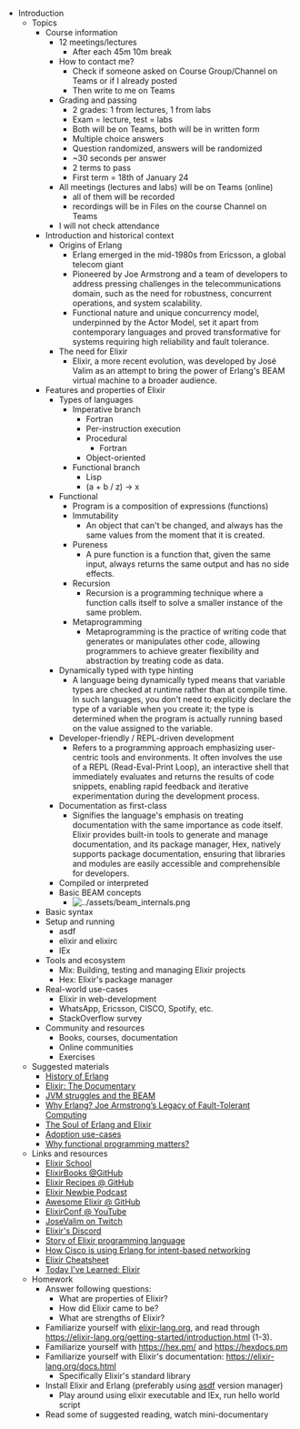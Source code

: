 - Introduction
	- Topics
		- Course information
			- 12 meetings/lectures
				- After each 45m 10m break
			- How to contact me?
				- Check if someone asked on Course Group/Channel on Teams or if I already posted
				- Then write to me on Teams
			- Grading and passing
				- 2 grades: 1 from lectures, 1 from labs
				- Exam = lecture, test = labs
				- Both will be on Teams, both will be in written form
				- Multiple choice answers
				- Question randomized, answers will be randomized
				- ~30 seconds per answer
				- 2 terms to pass
				- First term = 18th of January 24
			- All meetings (lectures and labs) will be on Teams (online)
				- all of them will be recorded
				- recordings will be in Files on the course Channel on Teams
			- I will not check attendance
		- Introduction and historical context
			- Origins of Erlang
				- Erlang emerged in the mid-1980s from Ericsson, a global telecom giant
				- Pioneered by Joe Armstrong and a team of developers to address pressing challenges in the telecommunications domain, such as the need for robustness, concurrent operations, and system scalability.
				- Functional nature and unique concurrency model, underpinned by the Actor Model, set it apart from contemporary languages and proved transformative for systems requiring high reliability and fault tolerance.
			- The need for Elixir
				- Elixir, a more recent evolution, was developed by José Valim as an attempt to bring the power of Erlang's BEAM virtual machine to a broader audience.
		- Features and properties of Elixir
			- Types of languages
				- Imperative branch
					- Fortran
					- Per-instruction execution
					- Procedural
						- Fortran
					- Object-oriented
				- Functional branch
					- Lisp
					- (a + b / z) -> x
			- Functional
				- Program is a composition of expressions (functions)
				- Immutability
					- An object that can't be changed, and always has the same values from the moment that it is created.
				- Pureness
					- A pure function is a function that, given the same input, always returns the same output and has no side effects.
				- Recursion
					- Recursion is a programming technique where a function calls itself to solve a smaller instance of the same problem.
				- Metaprogramming
					- Metaprogramming is the practice of writing code that generates or manipulates other code, allowing programmers to achieve greater flexibility and abstraction by treating code as data.
			- Dynamically typed with type hinting
				- A language being dynamically typed means that variable types are checked at runtime rather than at compile time. In such languages, you don't need to explicitly declare the type of a variable when you create it; the type is determined when the program is actually running based on the value assigned to the variable.
			- Developer-friendly / REPL-driven development
				- Refers to a programming approach emphasizing user-centric tools and environments. It often involves the use of a REPL (Read-Eval-Print Loop), an interactive shell that immediately evaluates and returns the results of code snippets, enabling rapid feedback and iterative experimentation during the development process.
			- Documentation as first-class
				- Signifies the language's emphasis on treating documentation with the same importance as code itself. Elixir provides built-in tools to generate and manage documentation, and its package manager, Hex, natively supports package documentation, ensuring that libraries and modules are easily accessible and comprehensible for developers.
			- Compiled or interpreted
			- Basic BEAM concepts
				- ![../assets/beam_internals.png](../assets/beam_internals.png)
		- Basic syntax
		- Setup and running
			- asdf
			- elixir and elixirc
			- IEx
		- Tools and ecosystem
			- Mix: Building, testing and managing Elixir projects
			- Hex: Elixir's package manager
		- Real-world use-cases
			- Elixir in web-development
			- WhatsApp, Ericsson, CISCO, Spotify, etc.
			- StackOverflow survey
		- Community and resources
			- Books, courses, documentation
			- Online communities
			- Exercises
	- Suggested materials
		- [History of Erlang](https://www.labouseur.com/courses/erlang/history-of-erlang-armstrong.pdf)
		- [Elixir: The Documentary](https://www.youtube.com/watch?v=lxYFOM5UJzo)
		- [JVM struggles and the BEAM](https://mrjoelkemp.medium.com/jvm-struggles-and-the-beam-2d9c58547410)
		- [Why Erlang? Joe Armstrong’s Legacy of Fault-Tolerant Computing](https://thenewstack.io/why-erlang-joe-armstrongs-legacy-of-fault-tolerant-computing/)
		- [The Soul of Erlang and Elixir](https://www.youtube.com/watch?v=JvBT4XBdoUE&ab_channel=GOTOConferences)
		- [Adoption use-cases](https://elixir-lang.org/cases.html)
		- [Why functional programming matters?](https://github.com/IwoHerka/great-cs-papers/blob/master/Why_Functional_Programming_Matters_J_Hughes.pdf)
	- Links and resources
		- [Elixir School](https://elixirschool.com/en)
		- [ElixirBooks @GitHub](https://github.com/sger/ElixirBooks)
		- [Elixir Recipes @ GitHub](https://elixir-recipes.github.io/)
		- [Elixir Newbie Podcast](https://www.elixirnewbie.com/)
		- [Awesome Elixir @ GitHub](https://github.com/h6cc/awesome-elixir)
		- [ElixirConf @ YouTube](https://www.youtube.com/@ElixirConf/videos)
		- [JoseValim on Twitch](https://www.twitch.tv/josevalim/video)
		- [Elixir's Discord](https://discord.com/invite/elixir)
		- [Story of Elixir programming language](https://curiosum.com/blog/story-of-elixir-programming-language)
		- [How Cisco is using Erlang for intent-based networking](https://www.youtube.com/watch?v=qmtpszspEaI&ab_channel=CodeSync)
		- [Elixir Cheatsheet](https://devhints.io/elixir)
		- [Today I've Learned: Elixir](https://til.hashrocket.com/elixir)
	- Homework
		- Answer following questions:
			- What are properties of Elixir?
			- How did Elixir came to be?
			- What are strengths of Elixir? 
		- Familiarize yourself with [elixir-lang.org](https://elixir-lang.org/), and read through https://elixir-lang.org/getting-started/introduction.html (1-3).
		- Familiarize yourself with https://hex.pm/ and https://hexdocs.pm
		- Familiarize yourself with Elixir's documentation: https://elixir-lang.org/docs.html
			- Specifically Elixir's standard library
		- Install Elixir and Erlang (preferably using [asdf](https://asdf-vm.com/) version manager)
			- Play around using elixir executable and IEx, run hello world script
		- Read some of suggested reading, watch mini-documentary
